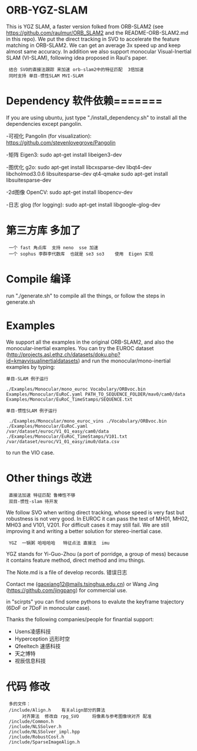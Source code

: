 # ORB-YGZ-SLAM
This is YGZ SLAM, a faster version folked from ORB-SLAM2 (see https://github.com/raulmur/ORB_SLAM2 and the README-ORB-SLAM2.md in this repo). We put the direct tracking in SVO to accelerate the feature matching in ORB-SLAM2. We can get an average 3x speed up and keep almost same accuracy. In addition we also support monocular Visual-Inertial SLAM (VI-SLAM), following idea proposed in Raul's paper.

     结合 SVO的直接法跟踪 来加速 orb-slam2中的特征匹配  3倍加速
     同时支持 单目-惯性SLAM MVI-SLAM

# Dependency  软件依赖=======
If you are using ubuntu, just type "./install_dependency.sh" to install all the dependencies except pangolin.

-可视化   Pangolin (for visualization): https://github.com/stevenlovegrove/Pangolin 

-矩阵     Eigen3: sudo apt-get install libeigen3-dev

-图优化   g2o: sudo apt-get install libcxsparse-dev libqt4-dev libcholmod3.0.6 libsuitesparse-dev qt4-qmake 
          sudo apt-get install libsuitesparse-dev

-2d图像   OpenCV: sudo apt-get install libopencv-dev

-日志     glog (for logging): sudo apt-get install libgoogle-glog-dev


# 第三方库 多加了
     一个 fast 角点库  支持 neno  sse 加速
     一个 sophus 李群李代数库  也就是 se3 so3    使用  Eigen 实现

# Compile  编译
run "./generate.sh" to compile all the things, or follow the steps in generate.sh

# Examples
We support all the examples in the original ORB-SLAM2, 
and also the monocular-inertial examples. 
You can try the EUROC dataset (http://projects.asl.ethz.ch/datasets/doku.php?id=kmavvisualinertialdatasets) and
run the monocular/mono-inertial examples by 
typing:

    单目-SLAM 例子运行

```
./Examples/Monocular/mono_euroc Vocabulary/ORBvoc.bin Examples/Monocular/EuRoC.yaml PATH_TO_SEQUENCE_FOLDER/mav0/cam0/data Examples/Monocular/EuRoC_TimeStamps/SEQUENCE.txt 
```

    单目-惯性SLAM 例子运行
```
 ./Examples/Monocular/mono_euroc_vins ./Vocabulary/ORBvoc.bin ./Examples/Monocular/EuRoC.yaml /var/dataset/euroc/V1_01_easy/cam0/data ./Examples/Monocular/EuRoC_TimeStamps/V101.txt /var/dataset/euroc/V1_01_easy/imu0/data.csv
```

to run the VIO case.

# Other things  改进
     直接法加速 特征匹配 鲁棒性不够
     双目-惯性-slam 待开发
     
We follow SVO when writing direct tracking, whose speed is very fast but robustness is not very good. 
In EUROC it can pass the test of MH01, MH02, MH03 and V101, V201. 
For difficult cases it may still fail. 
We are still improving it and writing a better solution for stereo-inertial case.

     YGZ  一锅粥 哈哈哈哈   特征点法 直接法  imu
      
YGZ stands for Yi-Guo-Zhou (a port of porridge, a group of mess) because it contains feature method, direct method and imu things.

The Note.md is a file of develop records.  错误日志

Contact me (gaoxiang12@mails.tsinghua.edu.cn) or Wang Jing (https://github.com/jingpang) for commercial use.

in "scirpts" you can find some pythons to evalute the keyframe trajectory (6DoF or 7DoF in monocular case).

Thanks the following companies/people for finantial support:

- Usens凌感科技
- Hyperception 远形时空
- Qfeeltech 速感科技
- 天之博特
- 视辰信息科技



# 代码 修改
     多的文件：
     /include/Align.h    有关align部分的算法 
          对齐算法  修改自 rpg_SVO     将像素与参考图像块对齐 配准
     /include/Common.h
     /include/NLSSolver.h
     /include/NLSSolver_impl.hpp
     /include/RobustCost.h
     /include/SparseImageAlign.h
     


